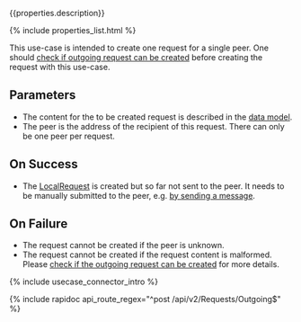 {{properties.description}}

{% include properties_list.html %}

This use-case is intended to create one request for a single peer. One should [check if outgoing request can be created](use-case-consumption-check-if-outgoing-request-can-be-created) before creating the request with this use-case.

## Parameters

- The content for the to be created request is described in the [data model](/integrate/data-model-overview#request).
- The peer is the address of the recipient of this request. There can only be one peer per request.

## On Success

- The [LocalRequest](http://localhost:4000/integrate/data-model-overview#localrequest) is created but so far not sent to the peer. It needs to be manually submitted to the peer, e.g. [by sending a message](http://localhost:4000/integrate/requests-over-messages).

## On Failure

- The request cannot be created if the peer is unknown.
- The request cannot be created if the request content is malformed. Please [check if the outgoing request can be created](use-case-consumption-check-if-outgoing-request-can-be-created) for more details.

{% include usecase_connector_intro %}

{% include rapidoc api_route_regex="^post /api/v2/Requests/Outgoing$" %}

